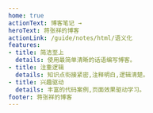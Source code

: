 ```yaml
---
home: true
actionText: 博客笔记 →
heroText: 蒋张祥的博客
actionLink: /guide/notes/html/语义化
features:
- title: 简洁至上
  details: 使用最简单清晰的话语编写博客。
- title: 注重逻辑
  details: 知识点衔接紧密,注释明白,逻辑清楚。
- title: 兴趣驱动
  details: 丰富的代码案例,页面效果驱动学习。
footer: 蒋张祥的博客
---
```


